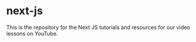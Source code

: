# next-js
This is the repository for the Next JS tutorials and resources for our video lessons on YouTube.
